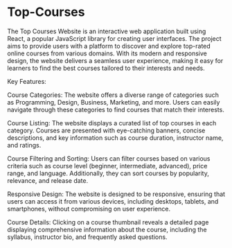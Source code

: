 # Top-Courses
The Top Courses Website is an interactive web application built using React, a popular JavaScript library for creating user interfaces. The project aims to provide users with a platform to discover and explore top-rated online courses from various domains. With its modern and responsive design, the website delivers a seamless user experience, making it easy for learners to find the best courses tailored to their interests and needs.

Key Features:

Course Categories: The website offers a diverse range of categories such as Programming, Design, Business, Marketing, and more. Users can easily navigate through these categories to find courses that match their interests.

Course Listing: The website displays a curated list of top courses in each category. Courses are presented with eye-catching banners, concise descriptions, and key information such as course duration, instructor name, and ratings.

Course Filtering and Sorting: Users can filter courses based on various criteria such as course level (beginner, intermediate, advanced), price range, and language. Additionally, they can sort courses by popularity, relevance, and release date.

Responsive Design: The website is designed to be responsive, ensuring that users can access it from various devices, including desktops, tablets, and smartphones, without compromising on user experience.

Course Details: Clicking on a course thumbnail reveals a detailed page displaying comprehensive information about the course, including the syllabus, instructor bio, and frequently asked questions.

